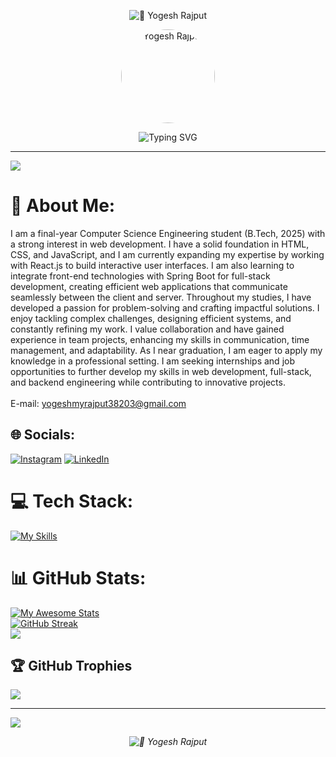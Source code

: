 <p align="center">

  <img src="https://capsule-render.vercel.app/api?type=waving&height=200&color=gradient&text=Yogesh%20Rajput&reversal=false&textBg=false&fontColor=black&fontAlign=50&fontAlignY=35&animation=blink&desc=Computer%20Science%20Engineer%20|%20Java%20Enthusiast" alt="🚀 Yogesh Rajput">
</p>

<!-- Profile Picture -->
<p align="center">
  <img src="https://avatars.githubusercontent.com/yogesh8rajput" width="150" height="150" style="border-radius: 50%;" alt="Yogesh Rajput">
</p>


<p align="center">
  <img src="https://readme-typing-svg.herokuapp.com?font=Fira+Code&weight=500&size=22&pause=1000&color=36BCF7&center=true&vCenter=true&width=800&lines=Fast+Learner+%7C+Passionate+Coder+%7C+Team+Player;Java+%7C+Spring+Boot+%7C+ReactJS;Striving+to+solve+real-world+problems!" alt="Typing SVG" />
</p>


---


[![](https://visitcount.itsvg.in/api?id=yogesh8rajput&icon=2&color=1)](https://visitcount.itsvg.in)

<!-- Footer -->

# 💫 About Me:
I am a final-year Computer Science Engineering student (B.Tech, 2025) with a strong interest in web development. I have a solid foundation in HTML, CSS, and JavaScript, and I am currently expanding my expertise by working with React.js to build interactive user interfaces. I am also learning to integrate front-end technologies with Spring Boot for full-stack development, creating efficient web applications that communicate seamlessly between the client and server.
Throughout my studies, I have developed a passion for problem-solving and crafting impactful solutions. I enjoy tackling complex challenges, designing efficient systems, and constantly refining my work. I value collaboration and have gained experience in team projects, enhancing my skills in communication, time management, and adaptability.
As I near graduation, I am eager to apply my knowledge in a professional setting. I am seeking internships and job opportunities to further develop my skills in web development, full-stack, and backend engineering while contributing to innovative projects.
<br><br>E-mail: yogeshmyrajput38203@gmail.com

## 🌐 Socials:
[![Instagram](https://img.shields.io/badge/Instagram-%23E4405F.svg?logo=Instagram&logoColor=white)](https://instagram.com/kabir253singh) [![LinkedIn](https://img.shields.io/badge/LinkedIn-%230077B5.svg?logo=linkedin&logoColor=white)](https://linkedin.com/in/linkedin.com/in/yogesh-rajput-33676624a) 

# 💻 Tech Stack:
[![My Skills](https://skillicons.dev/icons?i=css,html,java,react,spring,tailwind,mysql,postman,hibernate,vscode,vite,&perline=20)](https://skillicons.dev)

# 📊 GitHub Stats:
[![My Awesome Stats](https://awesome-github-stats.azurewebsites.net/user-stats/yogesh8rajput?cardType=level-alternate&theme=dark&preferLogin=false)](https://git.io/awesome-stats-card)<br/>
[![GitHub Streak](https://github-readme-streak-stats.herokuapp.com?user=Yogesh8rajput&theme=highcontrast&hide_border=true&card_width=500&card_height=200)](https://git.io/streak-stats)<br/>
![](https://github-readme-stats.vercel.app/api/top-langs/?username=Yogesh8rajput&theme=highcontrast&hide_border=true&card_width=500&card_height=400&include_all_commits=false&count_private=false&layout=compact)

## 🏆 GitHub Trophies
![](https://github-profile-trophy.vercel.app/?username=Yogesh8rajput&theme=onedark&no-frame=true&no-bg=false&margin-w=4)

---
[![](https://visitcount.itsvg.in/api?id=Yogesh8rajput&icon=2&color=1)](https://visitcount.itsvg.in)
<p align="center">
<!--   <i> by Yogesh Rajput</i> -->
 <i><img src="https://capsule-render.vercel.app/api?type=waving&height=100&color=gradient&text=Crafted%20with%20❤%20by%20Yogesh%20Rajput&section=footer&fontSize=19&fontAlignY=81" alt="🚀 Yogesh Rajput"></i>
</p>
<!-- Proudly created with GPRM ( https://gprm.itsvg.in ) -->
